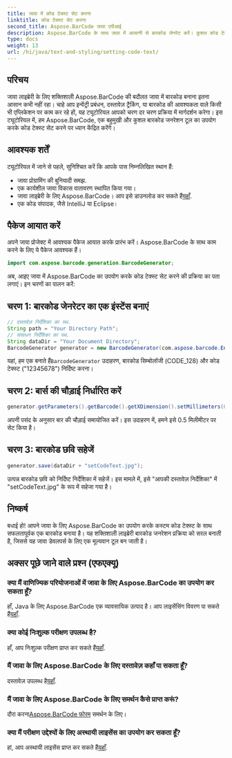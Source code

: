 ```yaml
---
title: जावा में कोड टेक्स्ट सेट करना
linktitle: कोड टेक्स्ट सेट करना
second_title: Aspose.BarCode जावा एपीआई
description: Aspose.BarCode के साथ जावा में आसानी से बारकोड जेनरेट करें। कुशल कोड टेक्स्ट अनुकूलन के लिए हमारी चरण-दर-चरण मार्गदर्शिका का पालन करें।
type: docs
weight: 13
url: /hi/java/text-and-styling/setting-code-text/
---
```


## परिचय

जावा लाइब्रेरी के लिए शक्तिशाली Aspose.BarCode की बदौलत जावा में बारकोड बनाना इतना आसान कभी नहीं रहा। चाहे आप इन्वेंट्री प्रबंधन, दस्तावेज़ ट्रैकिंग, या बारकोड की आवश्यकता वाले किसी भी एप्लिकेशन पर काम कर रहे हों, यह ट्यूटोरियल आपको चरण दर चरण प्रक्रिया में मार्गदर्शन करेगा। इस ट्यूटोरियल में, हम Aspose.BarCode, एक बहुमुखी और कुशल बारकोड जनरेशन टूल का उपयोग करके कोड टेक्स्ट सेट करने पर ध्यान केंद्रित करेंगे।

## आवश्यक शर्तें

ट्यूटोरियल में जाने से पहले, सुनिश्चित करें कि आपके पास निम्नलिखित स्थान हैं:

- जावा प्रोग्रामिंग की बुनियादी समझ.
- एक कार्यशील जावा विकास वातावरण स्थापित किया गया।
-  जावा लाइब्रेरी के लिए Aspose.BarCode। आप इसे डाउनलोड कर सकते हैं[यहाँ](https://releases.aspose.com/barcode/java/).
- एक कोड संपादक, जैसे IntelliJ या Eclipse।

## पैकेज आयात करें

अपने जावा प्रोजेक्ट में आवश्यक पैकेज आयात करके प्रारंभ करें। Aspose.BarCode के साथ काम करने के लिए ये पैकेज आवश्यक हैं।

```java
import com.aspose.barcode.generation.BarcodeGenerator;

```

अब, आइए जावा में Aspose.BarCode का उपयोग करके कोड टेक्स्ट सेट करने की प्रक्रिया का पता लगाएं। इन चरणों का पालन करें:

## चरण 1: बारकोड जेनरेटर का एक इंस्टेंस बनाएं

```java
// दस्तावेज़ निर्देशिका का पथ.
String path = "Your Directory Path";
// संसाधन निर्देशिका का पथ.
String dataDir = "Your Document Directory";
BarcodeGenerator generator = new BarcodeGenerator(com.aspose.barcode.EncodeTypes.CODE_128, "12345678");
```

 यहां, हम एक बनाते हैं`BarcodeGenerator` उदाहरण, बारकोड सिम्बोलॉजी (CODE_128) और कोड टेक्स्ट ("12345678") निर्दिष्ट करना।

## चरण 2: बार्स की चौड़ाई निर्धारित करें

```java
generator.getParameters().getBarcode().getXDimension().setMillimeters(0.5f);
```

अपनी पसंद के अनुसार बार की चौड़ाई समायोजित करें। इस उदाहरण में, हमने इसे 0.5 मिलीमीटर पर सेट किया है।

## चरण 3: बारकोड छवि सहेजें

```java
generator.save(dataDir + "setCodeText.jpg");
```

उत्पन्न बारकोड छवि को निर्दिष्ट निर्देशिका में सहेजें। इस मामले में, इसे "आपकी दस्तावेज़ निर्देशिका" में "setCodeText.jpg" के रूप में सहेजा गया है।

## निष्कर्ष

बधाई हो! आपने जावा के लिए Aspose.BarCode का उपयोग करके कस्टम कोड टेक्स्ट के साथ सफलतापूर्वक एक बारकोड बनाया है। यह शक्तिशाली लाइब्रेरी बारकोड जनरेशन प्रक्रिया को सरल बनाती है, जिससे यह जावा डेवलपर्स के लिए एक मूल्यवान टूल बन जाती है।

## अक्सर पूछे जाने वाले प्रश्न (एफएक्यू)

### क्या मैं वाणिज्यिक परियोजनाओं में जावा के लिए Aspose.BarCode का उपयोग कर सकता हूँ?
 हाँ, Java के लिए Aspose.BarCode एक व्यावसायिक उत्पाद है। आप लाइसेंसिंग विवरण पा सकते हैं[यहाँ](https://purchase.aspose.com/buy).

### क्या कोई निःशुल्क परीक्षण उपलब्ध है?
 हाँ, आप निःशुल्क परीक्षण प्राप्त कर सकते हैं[यहाँ](https://releases.aspose.com/).

### मैं जावा के लिए Aspose.BarCode के लिए दस्तावेज़ कहाँ पा सकता हूँ?
 दस्तावेज़ उपलब्ध है[यहाँ](https://reference.aspose.com/barcode/java/).

### मैं जावा के लिए Aspose.BarCode के लिए समर्थन कैसे प्राप्त करूं?
 दौरा करना[Aspose.BarCode फोरम](https://forum.aspose.com/c/barcode/13) समर्थन के लिए।

### क्या मैं परीक्षण उद्देश्यों के लिए अस्थायी लाइसेंस का उपयोग कर सकता हूँ?
 हां, आप अस्थायी लाइसेंस प्राप्त कर सकते हैं[यहाँ](https://purchase.aspose.com/temporary-license/).